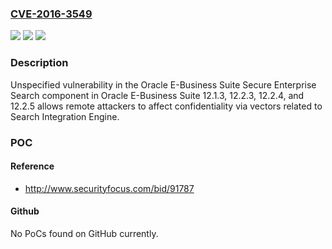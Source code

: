 ### [CVE-2016-3549](https://cve.mitre.org/cgi-bin/cvename.cgi?name=CVE-2016-3549)
![](https://img.shields.io/static/v1?label=Product&message=n%2Fa&color=blue)
![](https://img.shields.io/static/v1?label=Version&message=n%2Fa&color=blue)
![](https://img.shields.io/static/v1?label=Vulnerability&message=n%2Fa&color=brighgreen)

### Description

Unspecified vulnerability in the Oracle E-Business Suite Secure Enterprise Search component in Oracle E-Business Suite 12.1.3, 12.2.3, 12.2.4, and 12.2.5 allows remote attackers to affect confidentiality via vectors related to Search Integration Engine.

### POC

#### Reference
- http://www.securityfocus.com/bid/91787

#### Github
No PoCs found on GitHub currently.

